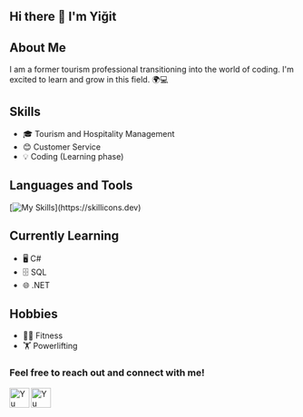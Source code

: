 ## Hi there 👋 I'm Yiğit

## About Me
I am a former tourism professional transitioning into the world of coding. I'm excited to learn and grow in this field. 🌍💻

## Skills
- 🎓 Tourism and Hospitality Management
- 😊 Customer Service
- 💡 Coding (Learning phase)
  
## Languages and Tools

[![My Skills](https://skillicons.dev/icons?i=net,cs,postgresql,js,html,css,)](https://skillicons.dev)

## Currently Learning
- 🖥️ C#
- 🗄️ SQL
- 🌐 .NET

 ## Hobbies
- 🏋️‍♂️ Fitness
- 🏋️ Powerlifting

### Feel free to reach out and connect with me!

<a href="https://www.linkedin.com/in/y%C4%B1lmaz-yi%C4%9Fit-g%C3%B6kmen/"><img align="left" src="https://raw.githubusercontent.com/yushi1007/yushi1007/main/images/linkedin.svg" alt="Yu Shi | LinkedIn" width="35px"/></a>

<a href="https://medium.com/@gokmenyyigit"><img align="left" src="https://raw.githubusercontent.com/yushi1007/yushi1007/main/images/medium.svg" alt="Yu Shi | Medium" width="35px"/></a>





